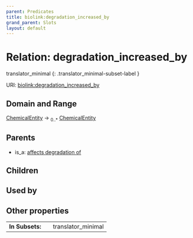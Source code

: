 ```yaml
---
parent: Predicates
title: biolink:degradation_increased_by
grand_parent: Slots
layout: default
---
```


# Relation: degradation_increased_by

translator_minimal
{: .translator_minimal-subset-label }




URI: [biolink:degradation_increased_by](https://w3id.org/biolink/vocab/degradation_increased_by)

## Domain and Range

[ChemicalEntity](ChemicalEntity.md) ->  <sub>0..*</sub> [ChemicalEntity](ChemicalEntity.md)

## Parents

 *  is_a: [affects degradation of](affects_degradation_of.md)

## Children


## Used by


## Other properties

|  |  |  |
| --- | --- | --- |
| **In Subsets:** | | translator_minimal |

